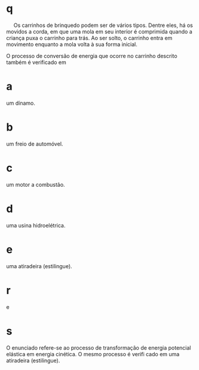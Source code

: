 # q
     Os carrinhos de brinquedo podem ser de vários tipos. Dentre eles, há os movidos a corda, em que uma mola em seu interior é comprimida quando a criança puxa o carrinho para trás. Ao ser solto, o carrinho entra em movimento enquanto a mola volta à sua forma inicial.

O processo de conversão de energia que ocorre no carrinho descrito também é verificado em

# a
um dínamo.

# b
um freio de automóvel.

# c
um motor a combustão.

# d
uma usina hidroelétrica.

# e
uma atiradeira (estilingue).

# r
e

# s
O enunciado refere-se ao processo de transformação de energia potencial elástica em energia cinética. O mesmo processo é verifi cado em uma atiradeira (estilingue).
